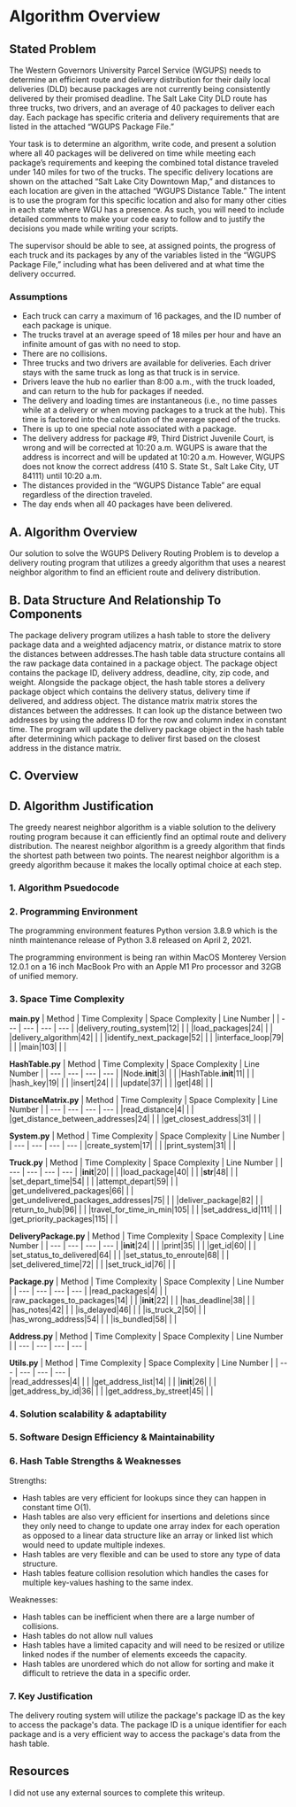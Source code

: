 # Algorithm Overview

## Stated Problem

The Western Governors University Parcel Service (WGUPS) needs to determine an efficient route and delivery distribution for their daily local deliveries (DLD) because packages are not currently being consistently delivered by their promised deadline. The Salt Lake City DLD route has three trucks, two drivers, and an average of 40 packages to deliver each day. Each package has specific criteria and delivery requirements that are listed in the attached “WGUPS Package File.”

Your task is to determine an algorithm, write code, and present a solution where all 40 packages will be delivered on time while meeting each package’s requirements and keeping the combined total distance traveled under 140 miles for two of the trucks. The specific delivery locations are shown on the attached “Salt Lake City Downtown Map,” and distances to each location are given in the attached “WGUPS Distance Table.” The intent is to use the program for this specific location and also for many other cities in each state where WGU has a presence. As such, you will need to include detailed comments to make your code easy to follow and to justify the decisions you made while writing your scripts.

The supervisor should be able to see, at assigned points, the progress of each truck and its packages by any of the variables listed in the “WGUPS Package File,” including what has been delivered and at what time the delivery occurred.

### Assumptions

- Each truck can carry a maximum of 16 packages, and the ID number of each package is unique.
- The trucks travel at an average speed of 18 miles per hour and have an infinite amount of gas with no need to stop.
- There are no collisions.
- Three trucks and two drivers are available for deliveries. Each driver stays with the same truck as long as that truck is in service.
- Drivers leave the hub no earlier than 8:00 a.m., with the truck loaded, and can return to the hub for packages if needed.
- The delivery and loading times are instantaneous (i.e., no time passes while at a delivery or when moving packages to a truck at the hub). This time is factored into the calculation of the average speed of the trucks.
- There is up to one special note associated with a package.
- The delivery address for package #9, Third District Juvenile Court, is wrong and will be corrected at 10:20 a.m. WGUPS is aware that the address is incorrect and will be updated at 10:20 a.m. However, WGUPS does not know the correct address (410 S. State St., Salt Lake City, UT 84111) until 10:20 a.m.
- The distances provided in the “WGUPS Distance Table” are equal regardless of the direction traveled.
- The day ends when all 40 packages have been delivered.

## A. Algorithm Overview

Our solution to solve the WGUPS Delivery Routing Problem is to develop a delivery routing program that utilizes a greedy algorithm that uses a nearest neighbor algorithm to find an efficient route and delivery distribution.

## B. Data Structure And Relationship To Components
The package delivery program utilizes a hash table to store the delivery package data and a weighted adjacency matrix, or distance matrix to store the distances between addresses.The hash table data structure contains all the raw package data contained in a package object. The package object contains the package ID, delivery address, deadline, city, zip code, and weight. Alongside the package object, the hash table stores a delivery package object which contains the delivery status, delivery time if delivered, and address object. The distance matrix matrix stores the distances between the addresses. It can look up the distance between two addresses by using the address ID for the row and column index in constant time. The program will update the delivery package object in the hash table after determining which package to deliver first based on the closest address in the distance matrix. 

## C. Overview


## D. Algorithm Justification
The greedy nearest neighbor algorithm is a viable solution to the delivery routing program because it can efficiently find an optimal route and delivery distribution. The nearest neighbor algorithm is a greedy algorithm that finds the shortest path between two points. The nearest neighbor algorithm is a greedy algorithm because it makes the locally optimal choice at each step.

### 1. Algorithm Psuedocode

### 2. Programming Environment

The programming environment features Python version 3.8.9 which is the ninth maintenance release of Python 3.8 released on April 2, 2021.

The programming environment is being ran within MacOS Monterey Version 12.0.1 on a 16 inch MacBook Pro with an Apple M1 Pro processor and 32GB of unified memory.

### 3. Space Time Complexity

**main.py**
| Method | Time Complexity | Space Complexity | Line Number |
| --- | --- | --- | --- |
|delivery_routing_system|12| | | 
|load_packages|24| | |
|delivery_algorithm|42| | |
|identify_next_package|52| | |
|interface_loop|79| | |
|main|103| | |



**HashTable.py**
| Method | Time Complexity | Space Complexity | Line Number |
| --- | --- | --- | --- |
|Node.__init__|3| | |
|HashTable.__init__|11| | |
|hash_key|19| | |
|insert|24| | |
|update|37| | |
|get|48| | |


**DistanceMatrix.py**
| Method | Time Complexity | Space Complexity | Line Number |
| --- | --- | --- | --- |
|read_distance|4| | |
|get_distance_between_addresses|24| | |
|get_closest_address|31| | |


**System.py**
| Method | Time Complexity | Space Complexity | Line Number |
| --- | --- | --- | --- |
|create_system|17| | |
|print_system|31| | |


**Truck.py**
| Method | Time Complexity | Space Complexity | Line Number |
| --- | --- | --- | --- |
|__init__|20| | |
|load_package|40| | |
|__str__|48| | |
|set_depart_time|54| | |
|attempt_depart|59| | |
|get_undelivered_packages|66| | |
|get_undelivered_packages_addresses|75| | |
|deliver_package|82| | |
|return_to_hub|96| | |
|travel_for_time_in_min|105| | |
|set_address_id|111| | |
|get_priority_packages|115| | |


**DeliveryPackage.py**
| Method | Time Complexity | Space Complexity | Line Number |
| --- | --- | --- | --- |
|__init__|24| | |
|print|35| | |
|get_id|60| | |
|set_status_to_delivered|64| | |
|set_status_to_enroute|68| | |
|set_delivered_time|72| | |
|set_truck_id|76| | |

**Package.py**
| Method | Time Complexity | Space Complexity | Line Number |
| --- | --- | --- | --- |
|read_packages|4| | |
|raw_packages_to_packages|14| | |
|__init__|22| | |
|has_deadline|38| | |
|has_notes|42| | |
|is_delayed|46| | |
|is_truck_2|50| | |
|has_wrong_address|54| | |
|is_bundled|58| | |

**Address.py**
| Method | Time Complexity | Space Complexity | Line Number |
| --- | --- | --- | --- |


**Utils.py**
| Method | Time Complexity | Space Complexity | Line Number |
| --- | --- | --- | --- |  
|read_addresses|4| | |
|get_address_list|14| | |
|__init__|26| | |
|get_address_by_id|36| | |
|get_address_by_street|45| | |

### 4. Solution scalability & adaptability

### 5. Software Design Efficiency & Maintainability

### 6. Hash Table Strengths & Weaknesses

Strengths:

- Hash tables are very efficient for lookups since they can happen in constant time O(1).
- Hash tables are also very efficient for insertions and deletions since they only need to change to update one array index for each operation as opposed to a linear data structure like an array or linked list which would need to update multiple indexes.
- Hash tables are very flexible and can be used to store any type of data structure.
- Hash tables feature collision resolution which handles the cases for multiple key-values hashing to the same index.

Weaknesses:

- Hash tables can be inefficient when there are a large number of collisions.
- Hash tables do not allow null values
- Hash tables have a limited capacity and will need to be resized or utilize linked nodes if the number of elements exceeds the capacity.
- Hash tables are unordered which do not allow for sorting and make it difficult to retrieve the data in a specific order.

### 7. Key Justification

The delivery routing system will utilize the package's package ID as the key to access the package's data. The package ID is a unique identifier for each package and is a very efficient way to access the package's data from the hash table.

## Resources

I did not use any external sources to complete this writeup.